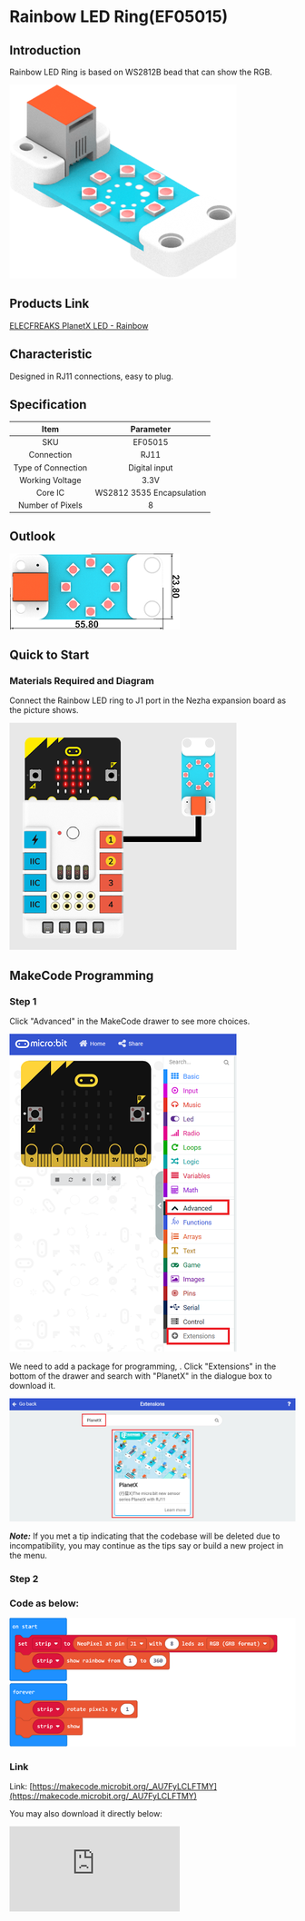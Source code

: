 # Rainbow LED Ring(EF05015)

## Introduction

Rainbow LED Ring is based on WS2812B bead that can show the RGB.

![](./images/05015_01.png)

## Products Link

[ELECFREAKS PlanetX LED - Rainbow](https://shop.elecfreaks.com/products/elecfreaks-planetx-led-rainbow?_pos=1&_sid=959367863&_ss=r)

## Characteristic


 Designed in RJ11 connections, easy to plug.

## Specification


Item | Parameter
:-: | :-:
SKU|EF05015
Connection|RJ11
Type of Connection|Digital input
Working Voltage|3.3V
Core IC|WS2812 3535 Encapsulation
Number of Pixels|8

## Outlook



![](./images/05015_02.png)

## Quick to Start


### Materials Required and Diagram

 Connect the Rainbow LED ring to J1 port in the Nezha expansion board as the picture shows.


![](./images/05015_03.png)

## MakeCode Programming


### Step 1

Click "Advanced" in the MakeCode drawer to see more choices.

![](./images/05001_04.png)

We need to add a package for programming, . Click "Extensions" in the bottom of the drawer and search with "PlanetX" in the dialogue box to download it.

![](./images/05001_05.png)

***Note:*** If you met a tip indicating that the codebase will be deleted due to incompatibility, you may continue as the tips say or build a new project in the menu.

### Step 2

### Code as below:

![](./images/05015_06.png)


### Link
Link: [https://makecode.microbit.org/_AU7FyLCLFTMY](https://makecode.microbit.org/_AU7FyLCLFTMY)

You may also download it directly below:


<div
    style={{
        position: 'relative',
        paddingBottom: '60%',
        overflow: 'hidden',
    }}
>
    <iframe
        src="https://makecode.microbit.org/_DdAU5d4kMJDh"
        frameborder="0"
        sandbox="allow-popups allow-forms allow-scripts allow-same-origin"
        style={{
            position: 'absolute',
            width: '100%',
            height: '100%',
        }}
    />
</div>


### Result
 Rainbow LED ring lights on.

## Python Programming


### Step 1

Download the package and unzip it: [PlanetX_MicroPython](https://github.com/lionyhw/PlanetX_MicroPython/archive/master.zip)

Go to   [Python editor](https://python.microbit.org/v/2.0)


### Step 2
### Reference
```
from microbit import *
import neopixel
from enum import *
from random import randint
np = neopixel.NeoPixel(J1, 8)
while True:
    for pixel_id in range(0, len(np)):
        red = randint(0, 60)
        green = randint(0, 60)
        blue = randint(0, 60)
        np[pixel_id] = (red, green, blue)
        np.show()
        sleep(100)
```


### Result
 Rainbow LED ring lights on after powering on.

## Relevant File


## Technique File
